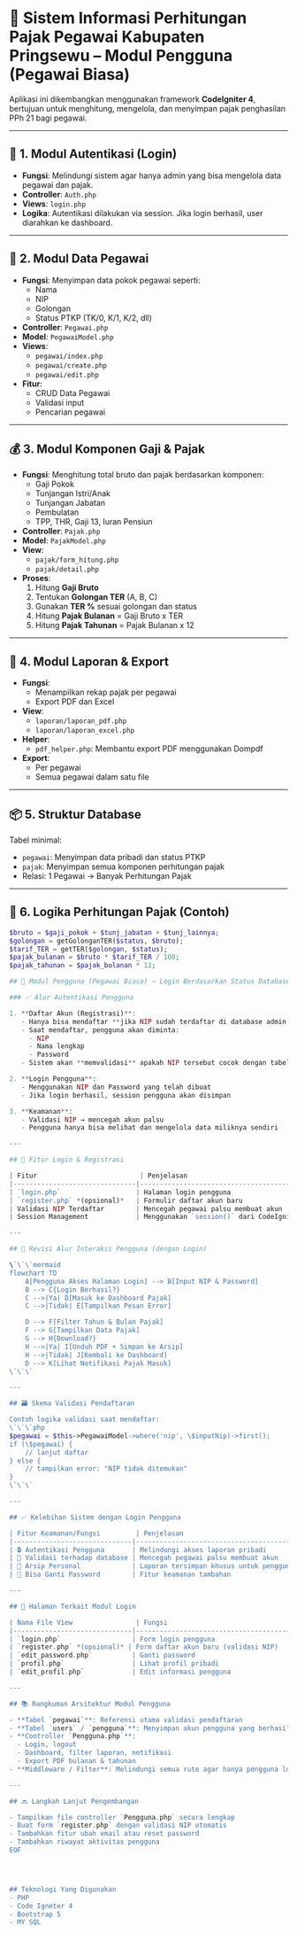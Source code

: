 # 📘 Sistem Informasi Perhitungan Pajak Pegawai Kabupaten Pringsewu  – Modul Pengguna (Pegawai Biasa)


Aplikasi ini dikembangkan menggunakan framework **CodeIgniter 4**, bertujuan untuk menghitung, mengelola, dan menyimpan pajak penghasilan PPh 21 bagi pegawai.

---

## 🔐 1. Modul Autentikasi (Login)

* **Fungsi**: Melindungi sistem agar hanya admin yang bisa mengelola data pegawai dan pajak.
* **Controller**: `Auth.php`
* **Views**: `login.php`
* **Logika**: Autentikasi dilakukan via session. Jika login berhasil, user diarahkan ke dashboard.

---

## 👤 2. Modul Data Pegawai

* **Fungsi**: Menyimpan data pokok pegawai seperti:
  * Nama
  * NIP
  * Golongan
  * Status PTKP (TK/0, K/1, K/2, dll)
* **Controller**: `Pegawai.php`
* **Model**: `PegawaiModel.php`
* **Views**:
  * `pegawai/index.php`
  * `pegawai/create.php`
  * `pegawai/edit.php`
* **Fitur**:
  * CRUD Data Pegawai
  * Validasi input
  * Pencarian pegawai

---

## 💰 3. Modul Komponen Gaji & Pajak

* **Fungsi**: Menghitung total bruto dan pajak berdasarkan komponen:
  * Gaji Pokok
  * Tunjangan Istri/Anak
  * Tunjangan Jabatan
  * Pembulatan
  * TPP, THR, Gaji 13, Iuran Pensiun
* **Controller**: `Pajak.php`
* **Model**: `PajakModel.php`
* **View**:
  * `pajak/form_hitung.php`
  * `pajak/detail.php`
* **Proses**:
  1. Hitung **Gaji Bruto**
  2. Tentukan **Golongan TER** (A, B, C)
  3. Gunakan **TER %** sesuai golongan dan status
  4. Hitung **Pajak Bulanan** = Gaji Bruto x TER
  5. Hitung **Pajak Tahunan** = Pajak Bulanan x 12

---

## 📄 4. Modul Laporan & Export

* **Fungsi**:
  * Menampilkan rekap pajak per pegawai
  * Export PDF dan Excel
* **View**:
  * `laporan/laporan_pdf.php`
  * `laporan/laporan_excel.php`
* **Helper**:
  * `pdf_helper.php`: Membantu export PDF menggunakan Dompdf
* **Export**:
  * Per pegawai
  * Semua pegawai dalam satu file

---

## 📦 5. Struktur Database

Tabel minimal:

* `pegawai`: Menyimpan data pribadi dan status PTKP
* `pajak`: Menyimpan semua komponen perhitungan pajak
* Relasi: 1 Pegawai → Banyak Perhitungan Pajak

---

## 🧠 6. Logika Perhitungan Pajak (Contoh)

```php
$bruto = $gaji_pokok + $tunj_jabatan + $tunj_lainnya;
$golongan = getGolonganTER($status, $bruto);
$tarif_TER = getTER($golongan, $status);
$pajak_bulanan = $bruto * $tarif_TER / 100;
$pajak_tahunan = $pajak_bulanan * 12;

## 👤 Modul Pengguna (Pegawai Biasa) – Login Berdasarkan Status Database Admin

### ✅ Alur Autentikasi Pengguna

1. **Daftar Akun (Registrasi)**:
   - Hanya bisa mendaftar **jika NIP sudah terdaftar di database admin (pegawai).**
   - Saat mendaftar, pengguna akan diminta:
     - NIP
     - Nama lengkap
     - Password
   - Sistem akan **memvalidasi** apakah NIP tersebut cocok dengan tabel `pegawai`

2. **Login Pengguna**:
   - Menggunakan NIP dan Password yang telah dibuat
   - Jika login berhasil, session pengguna akan disimpan

3. **Keamanan**:
   - Validasi NIP → mencegah akun palsu
   - Pengguna hanya bisa melihat dan mengelola data miliknya sendiri

---

## 🔐 Fitur Login & Registrasi

| Fitur                          | Penjelasan                               |
|-------------------------------|------------------------------------------|
| `login.php`                   | Halaman login pengguna                   |
| `register.php` *(opsional)*   | Formulir daftar akun baru                |
| Validasi NIP Terdaftar        | Mencegah pegawai palsu membuat akun      |
| Session Management            | Menggunakan `session()` dari CodeIgniter |

---

## 🔄 Revisi Alur Interaksi Pengguna (dengan Login)

\`\`\`mermaid
flowchart TD
    A[Pengguna Akses Halaman Login] --> B[Input NIP & Password]
    B --> C{Login Berhasil?}
    C -->|Ya| D[Masuk ke Dashboard Pajak]
    C -->|Tidak| E[Tampilkan Pesan Error]

    D --> F[Filter Tahun & Bulan Pajak]
    F --> G[Tampilkan Data Pajak]
    G --> H{Download?}
    H -->|Ya| I[Unduh PDF + Simpan ke Arsip]
    H -->|Tidak| J[Kembali ke Dashboard]
    D --> K[Lihat Notifikasi Pajak Masuk]
\`\`\`

---

## 🗃️ Skema Validasi Pendaftaran

Contoh logika validasi saat mendaftar:
\`\`\`php
$pegawai = $this->PegawaiModel->where('nip', \$inputNip)->first();
if (\$pegawai) {
    // lanjut daftar
} else {
    // tampilkan error: "NIP tidak ditemukan"
}
\`\`\`

---

## ✅ Kelebihan Sistem dengan Login Pengguna

| Fitur Keamanan/Fungsi         | Penjelasan                                  |
|------------------------------|---------------------------------------------|
| 🔒 Autentikasi Pengguna       | Melindungi akses laporan pribadi            |
| 🎯 Validasi terhadap database | Mencegah pegawai palsu membuat akun         |
| 🧾 Arsip Personal             | Laporan tersimpan khusus untuk pengguna itu |
| 🔁 Bisa Ganti Password        | Fitur keamanan tambahan                     |

---

## 🔧 Halaman Terkait Modul Login

| Nama File View                | Fungsi                                       |
|------------------------------|----------------------------------------------|
| `login.php`                  | Form login pengguna                          |
| `register.php` *(opsional)* | Form daftar akun baru (validasi NIP)         |
| `edit_password.php`          | Ganti password                               |
| `profil.php`                 | Lihat profil pribadi                         |
| `edit_profil.php`            | Edit informasi pengguna                      |

---

## 📚 Rangkuman Arsitektur Modul Pengguna

- **Tabel `pegawai`**: Referensi utama validasi pendaftaran
- **Tabel `users` / `pengguna`**: Menyimpan akun pengguna yang berhasil registrasi
- **Controller `Pengguna.php`**:
  - Login, logout
  - Dashboard, filter laporan, notifikasi
  - Export PDF bulanan & tahunan
- **Middleware / Filter**: Melindungi semua rute agar hanya pengguna login yang bisa mengaksesnya

---

## 🔜 Langkah Lanjut Pengembangan

- Tampilkan file controller `Pengguna.php` secara lengkap
- Buat form `register.php` dengan validasi NIP otomatis
- Tambahkan fitur ubah email atau reset password
- Tambahkan riwayat aktivitas pengguna
EOF




## Teknologi Yang Digunakan
- PHP
- Code Igneter 4
- Bootstrap 5
- MY SQL





